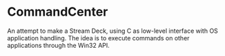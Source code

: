 # CommandCenter

An attempt to make a Stream Deck, using C as low-level interface with OS application handling. The idea is to execute commands on other applications through the Win32 API.
